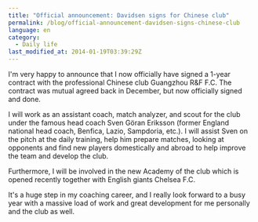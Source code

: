 ```yaml
---
title: "Official announcement: Davidsen signs for Chinese club"
permalink: /blog/official-announcement-davidsen-signs-chinese-club
language: en
category:
  - Daily life
last_modified_at: 2014-01-19T03:39:29Z
---
```


I'm very happy to announce that I now officially have signed a 1-year contract with the professional Chinese club Guangzhou R&F F.C. The contract was mutual agreed back in December, but now officially signed and done.

I will work as an assistant coach, match analyzer, and scout for the club under the famous head coach Sven Göran Eriksson (former England national head coach, Benfica, Lazio, Sampdoria, etc.). I will assist Sven on the pitch at the daily training, help him prepare matches, looking at opponents and find new players domestically and abroad to help improve the team and develop the club.

Furthermore, I will be involved in the new Academy of the club which is opened recently together with English giants Chelsea F.C.

It's a huge step in my coaching career, and I really look forward to a busy year with a massive load of work and great development for me personally and the club as well.
